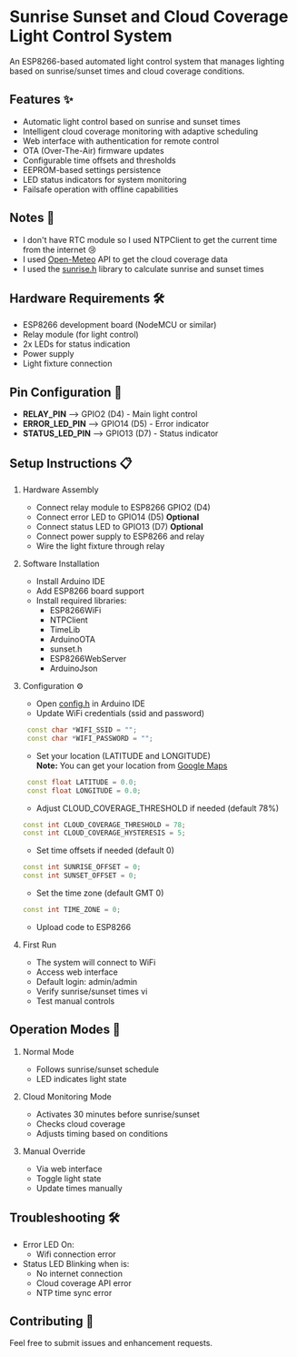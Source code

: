 # Sunrise Sunset and Cloud Coverage Light Control System

An ESP8266-based automated light control system that manages lighting based on sunrise/sunset times and cloud coverage conditions.

## Features ✨

- Automatic light control based on sunrise and sunset times
- Intelligent cloud coverage monitoring with adaptive scheduling
- Web interface with authentication for remote control
- OTA (Over-The-Air) firmware updates
- Configurable time offsets and thresholds
- EEPROM-based settings persistence
- LED status indicators for system monitoring
- Failsafe operation with offline capabilities

## Notes 📝
- I don't have RTC module so I used NTPClient to get the current time from the internet 😢
- I used [Open-Meteo](https://open-meteo.com/) API to get the cloud coverage data
- I used the [sunrise.h](https://github.com/buelowp/sunset) library to calculate sunrise and sunset times

## Hardware Requirements 🛠️

- ESP8266 development board (NodeMCU or similar)
- Relay module (for light control)
- 2x LEDs for status indication
- Power supply
- Light fixture connection

## Pin Configuration 🔢

- **RELAY_PIN** --> GPIO2 (D4) - Main light control
- **ERROR_LED_PIN** --> GPIO14 (D5) - Error indicator
- **STATUS_LED_PIN** --> GPIO13 (D7) - Status indicator

## Setup Instructions 📋

1. Hardware Assembly
   - Connect relay module to ESP8266 GPIO2 (D4)
   - Connect error LED to GPIO14 (D5) **Optional**
   - Connect status LED to GPIO13 (D7) **Optional**
   - Connect power supply to ESP8266 and relay
   - Wire the light fixture through relay

2. Software Installation
   - Install Arduino IDE
   - Add ESP8266 board support
   - Install required libraries:
     * ESP8266WiFi
     * NTPClient
     * TimeLib
     * ArduinoOTA
     * sunset.h
     * ESP8266WebServer
     * ArduinoJson

3. Configuration ⚙️
   - Open [config.h](config.h) in Arduino IDE
   - Update WiFi credentials (ssid and password)
   ```cpp	
    const char *WIFI_SSID = "";  
    const char *WIFI_PASSWORD = "";
    ```
   - Set your location (LATITUDE and LONGITUDE)<br>
   **Note:** You can get your location from [Google Maps](https://www.google.com/maps)
    ```cpp
     const float LATITUDE = 0.0;
     const float LONGITUDE = 0.0;
     ```
   - Adjust CLOUD_COVERAGE_THRESHOLD if needed (default 78%)
    
    ```cpp
    const int CLOUD_COVERAGE_THRESHOLD = 78;
    const int CLOUD_COVERAGE_HYSTERESIS = 5;
    ```    
    - Set time offsets if needed (default 0)
     ```cpp
    const int SUNRISE_OFFSET = 0;
    const int SUNSET_OFFSET = 0;
    ```
    - Set the time zone (default GMT 0)
    ```cpp
    const int TIME_ZONE = 0;
    ```
   - Upload code to ESP8266

4. First Run
   - The system will connect to WiFi
   - Access web interface
   - Default login: admin/admin
   - Verify sunrise/sunset times vi
   - Test manual controls

## Operation Modes 🔄

1. Normal Mode
   - Follows sunrise/sunset schedule
   - LED indicates light state

2. Cloud Monitoring Mode
   - Activates 30 minutes before sunrise/sunset
   - Checks cloud coverage
   - Adjusts timing based on conditions

3. Manual Override
   - Via web interface
   - Toggle light state
   - Update times manually

## Troubleshooting 🛠️

- Error LED On:
    - Wifi connection error
- Status LED Blinking when is:
    - No internet connection
    - Cloud coverage API error
    - NTP time sync error


## Contributing 🤝

Feel free to submit issues and enhancement requests.
